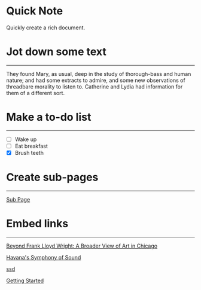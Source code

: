 # Quick Note

Quickly create a rich document.

# Jot down some text

---

They found Mary, as usual, deep in the study of thorough-bass and human nature; and had some extracts to admire, and some new observations of threadbare morality to listen to. Catherine and Lydia had information for them of a different sort.

# Make a to-do list

---

- [ ]  Wake up
- [ ]  Eat breakfast
- [x]  Brush teeth

# Create sub-pages

---

[Sub Page](Quick%20Note%202c9c9fd59dfa4aeaa73117262777be24/Sub%20Page%2077f5a80a68f7435b8fb07f82001237e1.md)

# Embed links

---

[Beyond Frank Lloyd Wright: A Broader View of Art in Chicago](https://www.nytimes.com/2018/03/08/arts/chicago-museums-art.html?rref=collection%2Fsectioncollection%2Ftravel)

[Havana's Symphony of Sound](https://www.nytimes.com/2018/03/12/travel/havana-cuba.html?rref=collection%2Fsectioncollection%2Ftravel)

[ssd](Quick%20Note%202c9c9fd59dfa4aeaa73117262777be24/ssd%201a10178b589a4eaf9a1506f47d2d4169.csv)

[Getting Started](Getting%20Started%2027747f0cf4e043628177ce5776f1d63d.md)